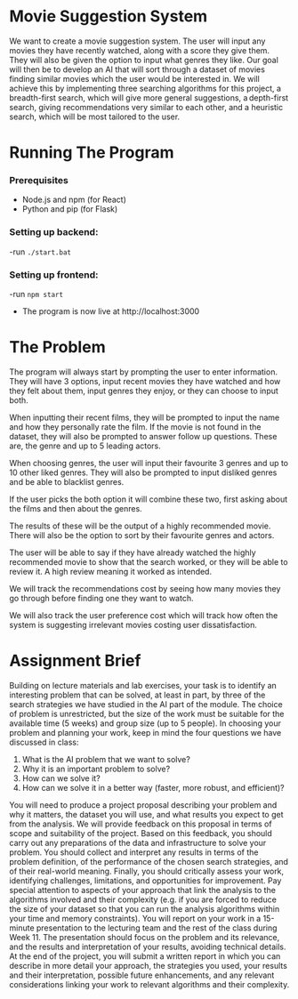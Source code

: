# Movie Suggestion System

We want to create a movie suggestion system. The user will input any movies they have recently watched, along with a score they give them. They will also be given the option to input what genres they like. Our goal will then be to develop an AI that will sort through a dataset of movies finding similar movies which the user would be interested in. We will achieve this by implementing three searching algorithms for this project, a breadth-first search, which will give more general suggestions, a depth-first search, giving recommendations very similar to each other, and a heuristic search, which will be most tailored to the user.

# Running The Program

### Prerequisites

- Node.js and npm (for React)
- Python and pip (for Flask)

### Setting up backend:

-run `./start.bat`

### Setting up frontend:

-run `npm start`

- The program is now live at http://localhost:3000

# The Problem

The program will always start by prompting the user to enter information. They will have 3 options, input recent movies they have watched and how they felt about them, input genres they enjoy, or they can choose to input both.

When inputting their recent films, they will be prompted to input the name and how they personally rate the film. If the movie is not found in the dataset, they will also be prompted to answer follow up questions. These are, the genre and up to 5 leading actors.

When choosing genres, the user will input their favourite 3 genres and up to 10 other liked genres. They will also be prompted to input disliked genres and be able to blacklist genres.

If the user picks the both option it will combine these two, first asking about the films and then about the genres.

The results of these will be the output of a highly recommended movie. There will also be the option to sort by their favourite genres and actors.

The user will be able to say if they have already watched the highly recommended movie to show that the search worked, or they will be able to review it. A high review meaning it worked as intended.

We will track the recommendations cost by seeing how many movies they go through before finding one they want to watch.

We will also track the user preference cost which will track how often the system is suggesting irrelevant movies costing user dissatisfaction.

# Assignment Brief

Building on lecture materials and lab exercises, your task is to identify an interesting problem
that can be solved, at least in part, by three of the search strategies we have studied in the AI
part of the module. The choice of problem is unrestricted, but the size of the work must be
suitable for the available time (5 weeks) and group size (up to 5 people).
In choosing your problem and planning your work, keep in mind the four questions we have
discussed in class:

1. What is the AI problem that we want to solve?
2. Why it is an important problem to solve?
3. How can we solve it?
4. How can we solve it in a better way (faster, more robust, and efficient)?

You will need to produce a project proposal describing your problem and why it matters, the
dataset you will use, and what results you expect to get from the analysis. We will provide
feedback on this proposal in terms of scope and suitability of the project. Based on this feedback,
you should carry out any preparations of the data and infrastructure to solve your problem. You
should collect and interpret any results in terms of the problem definition, of the performance
of the chosen search strategies, and of their real-world meaning. Finally, you should critically
assess your work, identifying challenges, limitations, and opportunities for improvement. Pay
special attention to aspects of your approach that link the analysis to the algorithms involved
and their complexity (e.g. if you are forced to reduce the size of your dataset so that you can run
the analysis algorithms within your time and memory constraints).
You will report on your work in a 15-minute presentation to the lecturing team and the rest of
the class during Week 11. The presentation should focus on the problem and its relevance, and
the results and interpretation of your results, avoiding technical details. At the end of the project,
you will submit a written report in which you can describe in more detail your approach, the
strategies you used, your results and their interpretation, possible future enhancements, and
any relevant considerations linking your work to relevant algorithms and their complexity.

